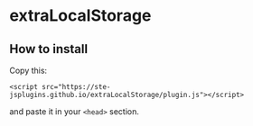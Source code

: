 # extraLocalStorage

## How to install

Copy this:
```<!DOCTYPE html>
<script src="https://ste-jsplugins.github.io/extraLocalStorage/plugin.js"></script>
```
and paste it in your `<head>` section.
